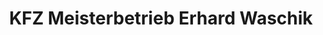---
title: "KFZ Meisterbetrieb Erhard Waschik"
url: /nortorf/kfz-meisterbetrieb-erhard-waschik/
shop: Autowerkstatt
---
